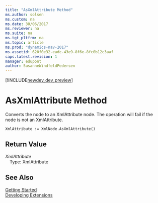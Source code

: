 ```yaml
---
title: "AsXmlAttribute Method"
ms.author: solsen
ms.custom: na
ms.date: 30/06/2017
ms.reviewer: na
ms.suite: na
ms.tgt_pltfrm: na
ms.topic: article
ms.prod: "dynamics-nav-2017"
ms.assetid: 620f0e32-eadc-43e9-8f6e-8fc0b12c3aaf
caps.latest.revision: 1
manager: edupont
author: SusanneWindfeldPedersen
---
```


[!INCLUDE[newdev_dev_preview](../includes/newdev_dev_preview.md)]

# AsXmlAttribute Method
Converts the node to an XmlAttribute node. The operation will fail if the node is not an XmlAttribute.  
```  
XmlAttribute := XmlNode.AsXmlAttribute()  
```  
## Return Value
*XmlAttribute*  
&emsp;Type: XmlAttribute  
  
## See Also
[Getting Started](../devenv-get-started.md)  
[Developing Extensions](../devenv-dev-overview.md)  
